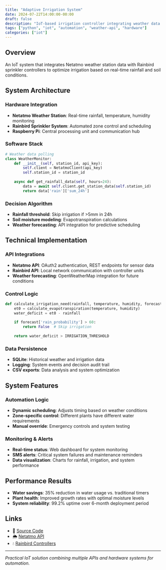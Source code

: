 ```yaml
---
title: "Adaptive Irrigation System"
date: 2024-07-22T14:00:00-00:00
draft: false
description: "IoT-based irrigation controller integrating weather data with sprinkler automation"
tags: ["python", "iot", "automation", "weather-api", "hardware"]
categories: ["iot"]
---
```


## Overview

An IoT system that integrates Netatmo weather station data with Rainbird sprinkler controllers to optimize irrigation based on real-time rainfall and soil conditions.

## System Architecture

### Hardware Integration
- **Netatmo Weather Station**: Real-time rainfall, temperature, humidity monitoring
- **Rainbird Sprinkler System**: Automated zone control and scheduling
- **Raspberry Pi**: Central processing unit and communication hub

### Software Stack
```python
# Weather data polling
class WeatherMonitor:
    def __init__(self, station_id, api_key):
        self.client = NetatmoClient(api_key)
        self.station_id = station_id
    
    async def get_rainfall_data(self, hours=24):
        data = await self.client.get_station_data(self.station_id)
        return data['rain']['sum_24h']
```

### Decision Algorithm
- **Rainfall threshold**: Skip irrigation if >5mm in 24h
- **Soil moisture modeling**: Evapotranspiration calculations
- **Weather forecasting**: API integration for predictive scheduling

## Technical Implementation

### API Integrations
- **Netatmo API**: OAuth2 authentication, REST endpoints for sensor data
- **Rainbird API**: Local network communication with controller units
- **Weather forecasting**: OpenWeatherMap integration for future conditions

### Control Logic
```python
def calculate_irrigation_need(rainfall, temperature, humidity, forecast):
    et0 = calculate_evapotranspiration(temperature, humidity)
    water_deficit = et0 - rainfall
    
    if forecast['rain_probability'] > 60:
        return False  # Skip irrigation
    
    return water_deficit > IRRIGATION_THRESHOLD
```

### Data Persistence
- **SQLite**: Historical weather and irrigation data
- **Logging**: System events and decision audit trail
- **CSV exports**: Data analysis and system optimization

## System Features

### Automation Logic
- **Dynamic scheduling**: Adjusts timing based on weather conditions
- **Zone-specific control**: Different plants have different water requirements
- **Manual override**: Emergency controls and system testing

### Monitoring & Alerts
- **Real-time status**: Web dashboard for system monitoring
- **SMS alerts**: Critical system failures and maintenance reminders
- **Data visualization**: Charts for rainfall, irrigation, and system performance

## Performance Results
- **Water savings**: 35% reduction in water usage vs. traditional timers
- **Plant health**: Improved growth rates with optimal moisture levels
- **System reliability**: 99.2% uptime over 6-month deployment period

## Links
- 📁 [Source Code](https://github.com/jmccrystal/adaptive-irrigation)
- 🌦️ [Netatmo API](https://dev.netatmo.com/apidocumentation/weather)
- 💧 [Rainbird Controllers](https://www.rainbird.com/products/controllers)

---

*Practical IoT solution combining multiple APIs and hardware systems for automation.*